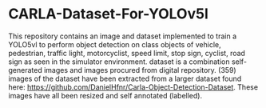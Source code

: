 # CARLA-Dataset-For-YOLOv5l
This repository contains an image and dataset implemented to train a YOLO5vl to perform object detection on class objects of vehicle, pedestrian, traffic light, motorcyclist, speed limit, stop sign, cyclist, road sign as seen in the simulator environment.
dataset is a combination self-generated images and images procured from digital repository. (359) images of the dataset have been extracted from a larger dataset found here: https://github.com/DanielHfnr/Carla-Object-Detection-Dataset.
These images have all been resized and self annotated (labelled).
